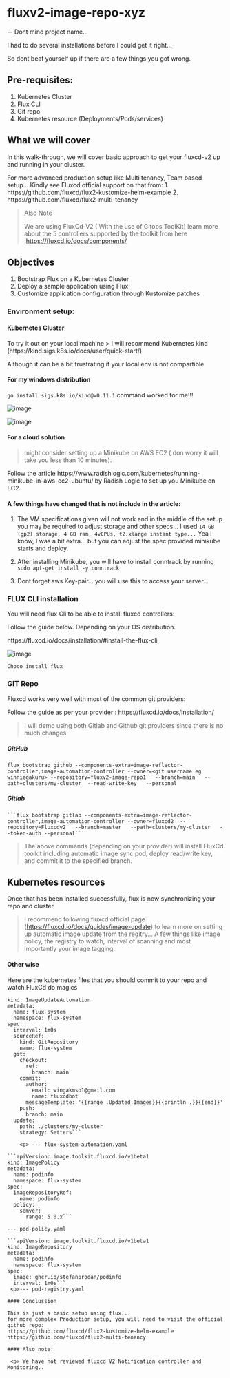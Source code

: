 # fluxv2-image-repo-xyz
-- Dont mind project name... 
 <p> I had to do several installations before I could get it right...
 <p> So dont beat yourself up if there are a few things you got wrong.

## Pre-requisites:
1. Kubernetes Cluster
2. Flux CLI
3. Git repo
4. Kubernetes resource (Deployments/Pods/services)

## What we will cover
In this walk-through, we will cover basic approach to get your fluxcd-v2 up and running in your cluster. 
 <p> For more advanced production setup like Multi tenancy, Team based setup... Kindly see Fluxcd
official support on that from:
1. https://github.com/fluxcd/flux2-kustomize-helm-example
2. https://github.com/fluxcd/flux2-multi-tenancy

> Also Note  <p>We are using FluxCd-V2 ( With the use of Gitops ToolKit) learn more about the 5 controllers supported by the toolkit from here :https://fluxcd.io/docs/components/ 

## Objectives
1. Bootstrap Flux on a Kubernetes Cluster
2. Deploy a sample application using Flux
3. Customize application configuration through Kustomize patches

### Environment setup:
#### Kubernetes Cluster
 <p> To try it out on your local machine
 > I will recommend Kubernetes kind (https://kind.sigs.k8s.io/docs/user/quick-start/).
 <p> Although it can be a bit frustrating if your local env is not compartible
   
#### For my windows distribution
   ```go install sigs.k8s.io/kind@v0.11.1``` command worked for me!!!
 
  ![image](https://user-images.githubusercontent.com/17796294/146667928-85b705b0-25b4-47d0-b1cf-1b3f2e9a8a97.png)

 
 ![image](https://user-images.githubusercontent.com/17796294/146666565-9b9f87c7-61a3-4dbc-80e1-c2605444245d.png)
 
 #### For a cloud solution
  > might consider setting up a Minikube on AWS EC2 ( don worry it will take you less than 10 minutes).
  <p> Follow the article https://www.radishlogic.com/kubernetes/running-minikube-in-aws-ec2-ubuntu/ by Radish Logic to set up you Minikube on EC2.
   
#### A few things have changed that is not include in the article:
  1. The VM specifications given will not work and in the middle of the setup you may be required to adjust storage and other specs...
  I used ```14 GB (gp2) storage, 4 GB ram, 4vCPUs, t2.xlarge instant type...```
   Yea I know, I was a bit extra... but you can adjust the spec provided minikube starts and deploy.
  
  2. After installing Minikube, you will have to install conntrack by running 
   ```sudo apt-get install -y conntrack```
  
  3. Dont forget aws Key-pair... you will use this to access your server...
  
 
 ### FLUX CLI installation
 <p> You will need flux Cli to be able to install fluxcd controllers:
 <p> Follow the guide below. Depending on your OS distribution.
 <p> https://fluxcd.io/docs/installation/#install-the-flux-cli

 ![image](https://user-images.githubusercontent.com/17796294/146667960-632200fe-9308-47c6-a0da-84c5fc50b901.png)

 ```Choco install flux```
 
  ### GIT Repo
  <p> Fluxcd works very well with most of the common git providers: 
  <p> Follow the guide as per your provider : https://fluxcd.io/docs/installation/
   
 > I will demo using both Gitlab and Github git providers since there is no much changes
   
##### GitHub 
   ```flux bootstrap github --components-extra=image-reflector-controller,image-automation-controller --owner=<git username eg winniegakuru> --repository=fluxv2-image-repo1   --branch=main   --path=clusters/my-cluster  --read-write-key   --personal```
   
##### Gitlab
    ```flux bootstrap gitlab --components-extra=image-reflector-controller,image-automation-controller --owner=fluxcd2  --repository=Fluxcdv2   --branch=master   --path=clusters/my-cluster   --token-auth --personal```
    
> The above commands (depending on your provider) will install FluxCd toolkit including automatic image sync pod, deploy read/write key, and commit it to the specified branch.
   
 ## Kubernetes resources
 <p> Once that has been installed successfully, flux is now synchronizing  your repo and cluster.
     
  > I recommend  following fluxcd official page (https://fluxcd.io/docs/guides/image-update) to learn more on setting up automatic image update from the regitry...
     A few things like image policy, the registry to watch, interval of scanning and most importantly your image tagging.
     
  #### Other wise
  
   <p>   Here are the kubernetes files that you should commit to your repo and watch FluxCd do magics
    
```apiVersion: image.toolkit.fluxcd.io/v1beta1
kind: ImageUpdateAutomation
metadata:
  name: flux-system
  namespace: flux-system
spec:
  interval: 1m0s
  sourceRef:
    kind: GitRepository
    name: flux-system
  git:
    checkout:
      ref:
        branch: main
    commit:
      author:
        email: wingakmso1@gmail.com
        name: fluxcdbot
      messageTemplate: '{{range .Updated.Images}}{{println .}}{{end}}'
    push:
      branch: main
  update:
    path: ./clusters/my-cluster
    strategy: Setters```
 
    <p> --- flux-system-automation.yaml
    
```apiVersion: image.toolkit.fluxcd.io/v1beta1
kind: ImagePolicy
metadata:
  name: podinfo
  namespace: flux-system
spec:
  imageRepositoryRef:
    name: podinfo
  policy:
    semver:
      range: 5.0.x```
     
--- pod-policy.yaml

```apiVersion: image.toolkit.fluxcd.io/v1beta1
kind: ImageRepository
metadata:
  name: podinfo
  namespace: flux-system
spec:
  image: ghcr.io/stefanprodan/podinfo
  interval: 1m0s```
 <p>--- pod-registry.yaml

#### Conclussion
  
This is just a basic setup using flux...
for more complex Production setup, you will need to visit the official github repo: 
https://github.com/fluxcd/flux2-kustomize-helm-example
https://github.com/fluxcd/flux2-multi-tenancy

#### Also note:
  
 <p> We have not reviewed fluxcd V2 Notification controller and Monitoring.. 
   
